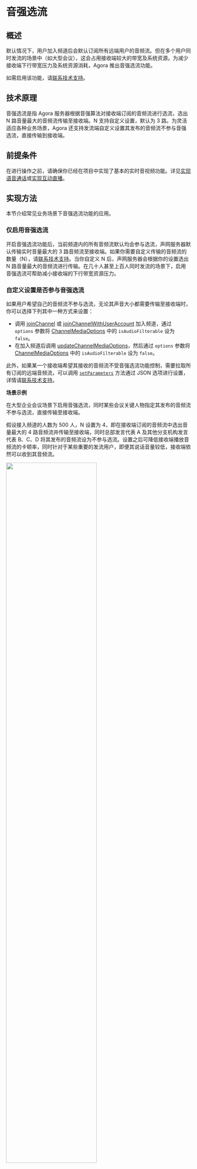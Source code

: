 # 音强选流

## 概述

默认情况下，用户加入频道后会默认订阅所有远端用户的音频流。但在多个用户同时发流的场景中（如大型会议），这会占用接收端较大的带宽及系统资源。为减少接收端下行带宽压力及系统资源消耗，Agora 推出音强选流功能。

<div class="alert info">如需启用该功能，请<a href="https://agora-ticket.agora.io/">联系技术支持</a>。</div>

## 技术原理

音强选流是指 Agora 服务器根据音强算法对接收端订阅的音频流进行选流，选出 N 路音量最大的音频流传输至接收端。N 支持自定义设置，默认为 3 路。为灵活适应各种业务场景，Agora 还支持发流端自定义设置其发布的音频流不参与音强选流，直接传输到接收端。

## 前提条件

在进行操作之前，请确保你已经在项目中实现了基本的实时音视频功能。详见[实现语音通话](./start_call_audio_flutter_ng)或[实现互动直播](./start_live_flutter_ng)。

## 实现方法

本节介绍常见业务场景下音强选流功能的应用。

### 仅启用音强选流

开启音强选流功能后，当前频道内的所有音频流默认均会参与选流，声网服务器默认传输实时音量最大的 3 路音频流至接收端。如果你需要自定义传输的音频流的数量（N），请[联系技术支持](https://agora-ticket.agora.io/)。当你自定义 N 后，声网服务器会根据你的设置选出 N 路音量最大的音频流进行传输。在几十人甚至上百人同时发流的场景下，启用音强选流可帮助减小接收端的下行带宽资源压力。

### 自定义设置是否参与音强选流

如果用户希望自己的音频流不参与选流，无论其声音大小都需要传输至接收端时，你可以选择下列其中一种方式来设置：

- 调用 [joinChannel](./API%20Reference/flutter_ng/API/class_irtcengine.html#api_irtcengine_joinchannel2) 或 [joinChannelWithUserAccount](./API%20Reference/flutter_ng/API/class_irtcengine.html#api_irtcengine_joinchannelwithuseraccount2) 加入频道，通过 `options` 参数将 [ChannelMediaOptions](./API%20Reference/flutter_ng/API/rtc_api_data_type.html#class_channelmediaoptions) 中的 `isAudioFilterable` 设为 `false`。
- 在加入频道后调用 [updateChannelMediaOptions](./API%20Reference/flutter_ng/API/class_irtcengine.html#api_irtcengine_updatechannelmediaoptions)，然后通过 `options` 参数将 [ChannelMediaOptions](./API%20Reference/flutter_ng/API/rtc_api_data_type.html#class_channelmediaoptions) 中的 `isAudioFilterable` 设为 `false`。

此外，如果某一个接收端希望其接收的音频流不受音强选流功能控制，需要拉取所有订阅的远端音频流，可以调用 [`setParameters`](./API%20Reference/flutter_ng/API/class_irtcengine.html#api_irtcengine_setparameters) 方法通过 JSON 选项进行设置，详情请[联系技术支持](https://agora-ticket.agora.io/)。

**场景示例**

在大型企业会议场景下启用音强选流，同时某些会议关键人物指定其发布的音频流不参与选流，直接传输至接收端。

假设接入频道的人数为 500 人，N 设置为 4，即在接收端订阅的音频流中选出音量最大的 4 路音频流并传输至接收端，同时总部发言代表 A 及其他分支机构发言代表 B、C、D 将其发布的音频流设为不参与选流。设置之后可降低接收端播放音频流的卡顿率，同时针对于某些重要的发流用户，即便其说话音量较低，接收端依然可以收到其音频流。

<img src="https://web-cdn.agora.io/docs-files/1671519367185" width=70%/>

## 参考信息

本节介绍音强选流功能的集成注意事项以及本文中使用方法的更多信息。

### API 参考

- [`joinChannel`](./API%20Reference/flutter_ng/API/class_irtcengine.html#api_irtcengine_joinchannel2)
- [`joinChannelWithUserAccount`](./API%20Reference/flutter_ng/API/class_irtcengine.html#api_irtcengine_joinchannelwithuseraccount2)
- [`updateChannelMediaOptions`](./API%20Reference/flutter_ng/API/class_irtcengine.html#api_irtcengine_updatechannelmediaoptions)
- [`setParameters`](./API%20Reference/flutter_ng/API/class_irtcengine.html#api_irtcengine_setparameters)
- [`ChannelMediaOptions`](./API%20Reference/flutter_ng/API/rtc_api_data_type.html#class_channelmediaoptions)